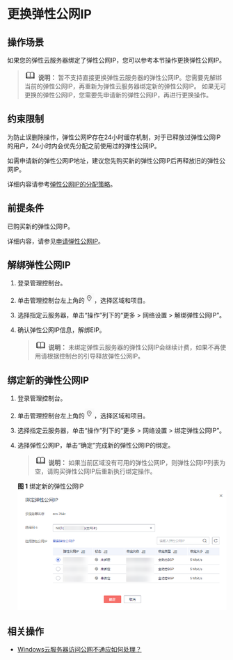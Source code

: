 # 更换弹性公网IP<a name="ecs_03_0703"></a>

## 操作场景<a name="section1313622911716"></a>

如果您的弹性云服务器绑定了弹性公网IP，您可以参考本节操作更换弹性公网IP。

>![](public_sys-resources/icon-note.gif) **说明：** 
>暂不支持直接更换弹性云服务器的弹性公网IP。您需要先解绑当前的弹性公网IP，再重新为弹性云服务器绑定新的弹性公网IP。
>如果无可更换的弹性公网IP，您需要先申请新的弹性公网IP，再进行更换操作。

## 约束限制<a name="section1388112214111"></a>

为防止误删除操作，弹性公网IP存在24小时缓存机制，对于已释放过弹性公网IP的用户，24小时内会优先分配之前使用过的弹性公网IP。

如需申请新的弹性公网IP地址，建议您先购买新的弹性公网IP后再释放旧的弹性公网IP。

详细内容请参考[弹性公网IP的分配策略](https://support.huaweicloud.com/eip_faq/faq_eip_0016.html)。

## 前提条件<a name="section43711438161213"></a>

已购买新的弹性公网IP。

详细内容，请参见[申请弹性公网IP](https://support.huaweicloud.com/usermanual-eip/eip_0008.html)。

## 解绑弹性公网IP<a name="section357272742214"></a>

1.  登录管理控制台。
2.  单击管理控制台左上角的![](figures/icon-region.png)，选择区域和项目。
3.  选择指定云服务器，单击“操作”列下的“更多 \> 网络设置 \> 解绑弹性公网IP”。
4.  确认弹性公网IP信息，解绑EIP。

    >![](public_sys-resources/icon-note.gif) **说明：** 
    >未绑定弹性云服务器的弹性公网IP会继续计费，如果不再使用请根据控制台的引导释放弹性公网IP。

## 绑定新的弹性公网IP<a name="section11111104619243"></a>

1.  登录管理控制台。
2.  单击管理控制台左上角的![](figures/icon-region.png)，选择区域和项目。
3.  选择指定云服务器，单击“操作”列下的“更多 \> 网络设置 \> 绑定弹性公网IP”。
4.  选择弹性公网IP，单击“确定”完成新的弹性公网IP的绑定。

    >![](public_sys-resources/icon-note.gif) **说明：** 
    >如果当前区域没有可用的弹性公网IP，则弹性公网IP列表为空，请购买弹性公网IP后重新执行绑定操作。

    **图 1**  绑定新的弹性公网IP<a name="fig82941259466"></a>  
    ![](figures/绑定新的弹性公网IP.png "绑定新的弹性公网IP")

## 相关操作<a name="section590255725418"></a>

-   [Windows云服务器访问公网不通应如何处理？](https://support.huaweicloud.com/ecs_faq/zh-cn_topic_0167429327.html)

